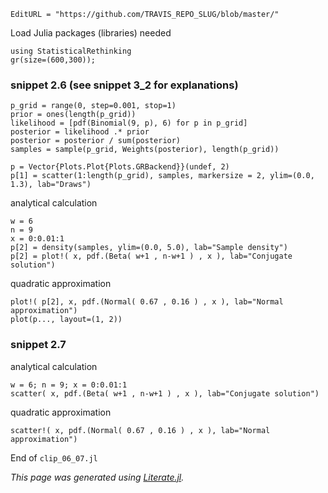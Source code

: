 ```@meta
EditURL = "https://github.com/TRAVIS_REPO_SLUG/blob/master/"
```

Load Julia packages (libraries) needed

```@example clip_06_07
using StatisticalRethinking
gr(size=(600,300));
```

### snippet 2.6 (see snippet 3_2 for explanations)

```@example clip_06_07
p_grid = range(0, step=0.001, stop=1)
prior = ones(length(p_grid))
likelihood = [pdf(Binomial(9, p), 6) for p in p_grid]
posterior = likelihood .* prior
posterior = posterior / sum(posterior)
samples = sample(p_grid, Weights(posterior), length(p_grid))

p = Vector{Plots.Plot{Plots.GRBackend}}(undef, 2)
p[1] = scatter(1:length(p_grid), samples, markersize = 2, ylim=(0.0, 1.3), lab="Draws")
```

analytical calculation

```@example clip_06_07
w = 6
n = 9
x = 0:0.01:1
p[2] = density(samples, ylim=(0.0, 5.0), lab="Sample density")
p[2] = plot!( x, pdf.(Beta( w+1 , n-w+1 ) , x ), lab="Conjugate solution")
```

quadratic approximation

```@example clip_06_07
plot!( p[2], x, pdf.(Normal( 0.67 , 0.16 ) , x ), lab="Normal approximation")
plot(p..., layout=(1, 2))
```

### snippet 2.7

analytical calculation

```@example clip_06_07
w = 6; n = 9; x = 0:0.01:1
scatter( x, pdf.(Beta( w+1 , n-w+1 ) , x ), lab="Conjugate solution")
```

quadratic approximation

```@example clip_06_07
scatter!( x, pdf.(Normal( 0.67 , 0.16 ) , x ), lab="Normal approximation")
```

End of `clip_06_07.jl`

*This page was generated using [Literate.jl](https://github.com/fredrikekre/Literate.jl).*

